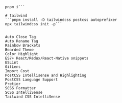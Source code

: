 ````pnpm create vite
pnpm i```

# tailwind
```pnpm install -D tailwindcss postcss autoprefixer
npx tailwindcss init -p```


Auto Close Tag
Auto Rename Tag
Rainbow Brackets
Bearded Theme
Color Highlight
ES7+ React/Redux/React-Native snippets
ESLint
GitLens
Import Cost
PostCSS Intellisense and Highlighting
PostCSS Language Support
Pretier
SCSS Formatter
SCSS IntelliSense
Tailwind CSS IntelliSense
````
